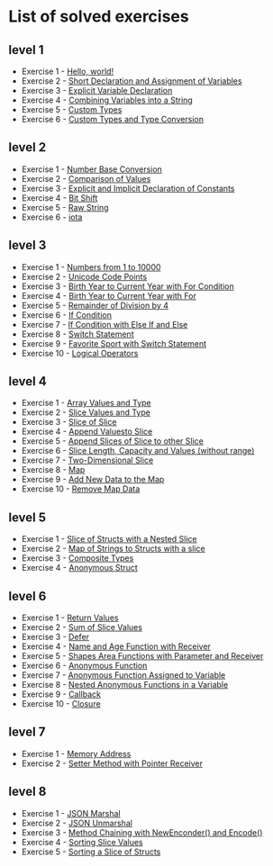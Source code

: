 # List of solved exercises

## level 1

-   Exercise 1 - [Hello, world!](level-001/exercise-001/main.go)
-   Exercise 2 - [Short Declaration and Assignment of Variables](level-001/exercise-002/main.go)
-   Exercise 3 - [Explicit Variable Declaration](level-001/exercise-003/main.go)
-   Exercise 4 - [Combining Variables into a String](level-001/exercise-004/main.go)
-   Exercise 5 - [Custom Types](level-001/exercise-005/main.go)
-   Exercise 6 - [Custom Types and Type Conversion](level-001/exercise-006/main.go)

## level 2

-   Exercise 1 - [Number Base Conversion](level-002/exercise-001/main.go)
-   Exercise 2 - [Comparison of Values](level-002/exercise-002/main.go)
-   Exercise 3 - [Explicit and Implicit Declaration of Constants](level-002/exercise-003/main.go)
-   Exercise 4 - [Bit Shift](level-002/exercise-004/main.go)
-   Exercise 5 - [Raw String](level-002/exercise-005/main.go)
-   Exercise 6 - [iota](level-002/exercise-006/main.go)

## level 3

-   Exercise 1 - [Numbers from 1 to 10000](level-003/exercise-001/main.go)
-   Exercise 2 - [Unicode Code Points](level-003/exercise-002/main.go)
-   Exercise 3 - [Birth Year to Current Year with For Condition](level-003/exercise-003/main.go)
-   Exercise 4 - [Birth Year to Current Year with For](level-003/exercise-004/main.go)
-   Exercise 5 - [Remainder of Division by 4](level-003/exercise-005/main.go)
-   Exercise 6 - [If Condition](level-003/exercise-006/main.go)
-   Exercise 7 - [If Condition with Else If and Else](level-003/exercise-007/main.go)
-   Exercise 8 - [Switch Statement](level-003/exercise-008/main.go)
-   Exercise 9 - [Favorite Sport with Switch Statement](level-003/exercise-009/main.go)
-   Exercise 10 - [Logical Operators](level-003/exercise-010/main.go)

## level 4

-   Exercise 1 - [Array Values and Type](level-004/exercise-001/main.go)
-   Exercise 2 - [Slice Values and Type](level-004/exercise-002/main.go)
-   Exercise 3 - [Slice of Slice](level-004/exercise-003/main.go)
-   Exercise 4 - [Append Values ​​to Slice](level-004/exercise-004/main.go)
-   Exercise 5 - [Append Slices of Slice ​​to other Slice](level-004/exercise-005/main.go)
-   Exercise 6 - [Slice Length, Capacity and Values (without range)](level-004/exercise-006/main.go)
-   Exercise 7 - [Two-Dimensional Slice](level-004/exercise-007/main.go)
-   Exercise 8 - [Map](level-004/exercise-008/main.go)
-   Exercise 9 - [Add New Data to the Map](level-004/exercise-009/main.go)
-   Exercise 10 - [Remove Map Data](level-004/exercise-010/main.go)

## level 5

-   Exercise 1 - [Slice of Structs with a Nested Slice](level-005/exercise-001/main.go)
-   Exercise 2 - [Map of Strings to Structs with a slice](level-005/exercise-002/main.go)
-   Exercise 3 - [Composite Types](level-005/exercise-003/main.go)
-   Exercise 4 - [Anonymous Struct](level-005/exercise-004/main.go)

## level 6

-   Exercise 1 - [Return Values](level-006/exercise-001/main.go)
-   Exercise 2 - [Sum of Slice Values](level-006/exercise-002/main.go)
-   Exercise 3 - [Defer](level-006/exercise-003/main.go)
-   Exercise 4 - [Name and Age Function with Receiver](level-006/exercise-004/main.go)
-   Exercise 5 - [Shapes Area Functions with Parameter and Receiver](level-006/exercise-005/main.go)
-   Exercise 6 - [Anonymous Function](level-006/exercise-006/main.go)
-   Exercise 7 - [Anonymous Function Assigned to Variable](level-006/exercise-007/main.go)
-   Exercise 8 - [Nested Anonymous Functions in a Variable](level-006/exercise-008/main.go)
-   Exercise 9 - [Callback](level-006/exercise-009/main.go)
-   Exercise 10 - [Closure](level-006/exercise-010/main.go)

## level 7

-   Exercise 1 - [Memory Address](level-007/exercise-001/main.go)
-   Exercise 2 - [Setter Method with Pointer Receiver](level-007/exercise-002/main.go)

## level 8

-   Exercise 1 - [JSON Marshal](level-008/exercise-001/main.go)
-   Exercise 2 - [JSON Unmarshal](level-008/exercise-002/main.go)
-   Exercise 3 - [Method Chaining with NewEnconder() and Encode()](level-008/exercise-003/main.go)
-   Exercise 4 - [Sorting Slice Values](level-008/exercise-004/main.go)
-   Exercise 5 - [Sorting a Slice of Structs](level-008/exercise-005/main.go)
